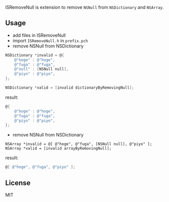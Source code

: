 ISRemoveNull is extension to remove `NSNull` from `NSDictionary` and `NSArray`.  

## Usage

- add files in ISRemoveNull
- import `ISRemoveNull.h` in `prefix.pch`
- remove NSNull from NSDictionary

```objectivec
NSDictionary *invalid = @{
    @"hoge" : @"hoge",
    @"fuga" : @"fuga",
    @"null" : [NSNull null],
    @"piyo" : @"piyo",
};

NSDictionary *valid = [invalid dictionaryByRemovingNull];
```

result:

```objectivec
@{
    @"hoge" : @"hoge",
    @"fuga" : @"fuga",
    @"piyo" : @"piyo",
};
```

- remove NSNull from NSDictionary

```
NSArray *invalid = @[ @"hoge", @"fuga", [NSNull null], @"piyo" ];
NSArray *valid = [invalid arrayByRemovingNull];
```

result:

```objectivec
@[ @"hoge", @"fuga", @"piyo" ];
```

## License

MIT
